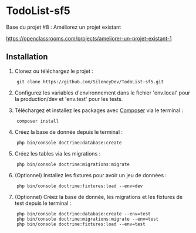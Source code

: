 # TodoList-sf5

Base du projet #8 : Améliorez un projet existant

https://openclassrooms.com/projects/ameliorer-un-projet-existant-1

## Installation

1. Clonez ou téléchargez le projet :
```
    git clone https://github.com/SilencyDev/TodoList-sf5.git
```
2. Configurez les variables d'environnement dans le fichier 'env.local' pour la production/dev et 'env.test' pour les tests.

3. Téléchargez et installez les packages avec [Composer](https://getcomposer.org/download/) via le terminal :
```
    composer install
```
4. Créez la base de donnée depuis le terminal :
```
    php bin/console doctrine:database:create
```
5. Créez les tables via les migrations :
```
    php bin/console doctrine:migrations:migrate
```
6. (Optionnel) Installez les fixtures pour avoir un jeu de données :
```
    php bin/console doctrine:fixtures:load --env=dev
```
7. (Optionnel) Créez la base de donnée, les migrations et les fixtures de test depuis le terminal :
```
    php bin/console doctrine:database:create --env=test
    php bin/console doctrine:migrations:migrate --env=test
    php bin/console doctrine:fixtures:load --env=test 
```